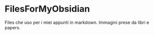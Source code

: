 # FilesForMyObsidian
Files che uso per i miei appunti in markdown. Immagini prese da libri e papers.
